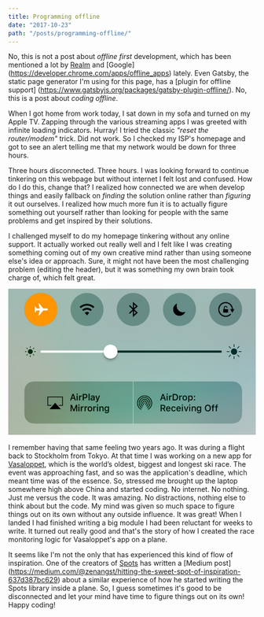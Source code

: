```yaml
---
title: Programming offline 
date: "2017-10-23" 
path: "/posts/programming-offline/" 
---
```

 
No, this is not a post about *offline first* development, which has been mentioned a lot by [Realm](https://realm.io/solutions/offline-first/) and [Google] (https://developer.chrome.com/apps/offline_apps) lately. Even Gatsby, the static page generator I'm using for this page, has a [plugin for offline support] (https://www.gatsbyjs.org/packages/gatsby-plugin-offline/). No, this is a post about *coding offline*.  
 
When I got home from work today, I sat down in my sofa and turned on my Apple TV. Zapping through the various streaming apps I was greeted with infinite loading indicators. Hurray! I tried the classic *"reset the router/modem"* trick. Did not work. So I checked my ISP's homepage and got to see an alert telling me that my network would be down for three hours.
 
Three hours disconnected. Three hours. I was looking forward to continue tinkering on this webpage but without internet I felt lost and confused. How do I do this, change that? I realized how connected we are when develop things and easily fallback on *finding* the solution online rather than *figuring* it out ourselves. I realized how much more fun it is to actually figure something out yourself rather than looking for people with the same problems and get inspired by their solutions.  
 
I challenged myself to do my homepage tinkering without any online support. It actually worked out really well and I felt like I was creating something coming out of my own creative mind rather than using someone else's idea or approach. Sure, it might not have been the most challenging problem (editing the header), but it was something my own brain took charge of, which felt great.  
 
![Airplane mode!](./airplane-mode.jpg)

I remember having that same feeling two years ago. It was during a flight back to Stockholm from Tokyo. At that time I was working on a new app for [Vasaloppet](http://www.vasaloppet.se/), which is the world’s oldest, biggest and longest ski race. The event was approaching fast, and so was the application's deadline, which meant time was of the essence. So, stressed me brought up the laptop somewhere high above China and started coding. No internet. No nothing. Just me versus the code. It was amazing. No distractions, nothing else to think about but the code. My mind was given so much space to figure things out on its own without any outside influence. It was great! When I landed I had finished writing a big module I had been reluctant for weeks to write. It turned out really good and that's the story of how I created the race monitoring logic for Vasaloppet's app on a plane. 
 
It seems like I'm not the only that has experienced this kind of flow of inspiration. One of the creators of [Spots](https://github.com/hyperoslo/Spots) has written a [Medium post] (https://medium.com/@zenangst/hitting-the-sweet-spot-of-inspiration-637d387bc629) about a similar experience of how he started writing the Spots library inside a plane. So, I guess sometimes it's good to be disconnected and let your mind have time to figure things out on its own! Happy coding!
 